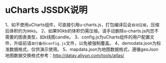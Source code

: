 # uCharts JSSDK说明
1、如不使用uCharts组件，可直接引用u-charts.js，打包编译后会`自动压缩`，压缩后体积约为`90kb`。
2、如果90kb的体积仍需压缩，请手动删除u-charts.js内您不需要的图表类型，如k线图candle。
3、config.js为uCharts组件的用户配置文件，升级前请`自行备份config.js`文件，以免被强制覆盖。
4、demodata.json为标准数据格式，仅供演示使用。
5、mapdata.json为地图数据格式，遵循geoJson地图数据交换格式参考：http://datav.aliyun.com/tools/atlas/